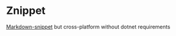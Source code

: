# Znippet

[Markdown-snippet](https://github.com/SimonCropp/MarkdownSnippets) but cross-platform without dotnet requirements
